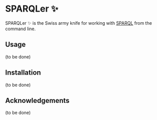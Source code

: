# SPARQLer ✨

SPARQLer ✨ is the Swiss army knife for working with [SPARQL](https://en.wikipedia.org/wiki/SPARQL) from the command line.

## Usage

(to be done)

## Installation

(to be done)

## Acknowledgements

(to be done)